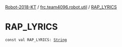 [Robot-2018-KT](../index.md) / [frc.team4096.robot.util](index.md) / [RAP_LYRICS](./-r-a-p_-l-y-r-i-c-s.md)

# RAP_LYRICS

`const val RAP_LYRICS: `[`String`](https://kotlinlang.org/api/latest/jvm/stdlib/kotlin/-string/index.html)